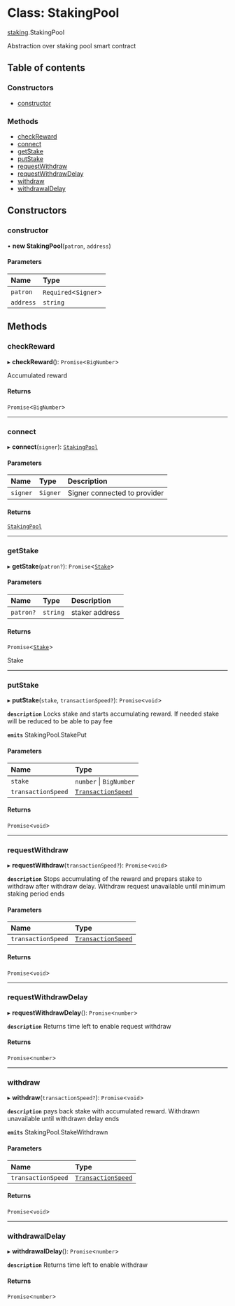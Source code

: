# Class: StakingPool

[staking](../modules/staking.md).StakingPool

Abstraction over staking pool smart contract

## Table of contents

### Constructors

- [constructor](staking.StakingPool.md#constructor)

### Methods

- [checkReward](staking.StakingPool.md#checkreward)
- [connect](staking.StakingPool.md#connect)
- [getStake](staking.StakingPool.md#getstake)
- [putStake](staking.StakingPool.md#putstake)
- [requestWithdraw](staking.StakingPool.md#requestwithdraw)
- [requestWithdrawDelay](staking.StakingPool.md#requestwithdrawdelay)
- [withdraw](staking.StakingPool.md#withdraw)
- [withdrawalDelay](staking.StakingPool.md#withdrawaldelay)

## Constructors

### constructor

• **new StakingPool**(`patron`, `address`)

#### Parameters

| Name | Type |
| :------ | :------ |
| `patron` | `Required`<`Signer`\> |
| `address` | `string` |

## Methods

### checkReward

▸ **checkReward**(): `Promise`<`BigNumber`\>

Accumulated reward

#### Returns

`Promise`<`BigNumber`\>

___

### connect

▸ **connect**(`signer`): [`StakingPool`](staking.StakingPool.md)

#### Parameters

| Name | Type | Description |
| :------ | :------ | :------ |
| `signer` | `Signer` | Signer connected to provider |

#### Returns

[`StakingPool`](staking.StakingPool.md)

___

### getStake

▸ **getStake**(`patron?`): `Promise`<[`Stake`](../modules/staking.md#stake)\>

#### Parameters

| Name | Type | Description |
| :------ | :------ | :------ |
| `patron?` | `string` | staker address |

#### Returns

`Promise`<[`Stake`](../modules/staking.md#stake)\>

Stake

___

### putStake

▸ **putStake**(`stake`, `transactionSpeed?`): `Promise`<`void`\>

**`description`** Locks stake and starts accumulating reward. If needed stake will be reduced to be able to pay fee

**`emits`** StakingPool.StakePut

#### Parameters

| Name | Type |
| :------ | :------ |
| `stake` | `number` \| `BigNumber` |
| `transactionSpeed` | [`TransactionSpeed`](../enums/staking.TransactionSpeed.md) |

#### Returns

`Promise`<`void`\>

___

### requestWithdraw

▸ **requestWithdraw**(`transactionSpeed?`): `Promise`<`void`\>

**`description`** Stops accumulating of the reward and prepars stake to withdraw after withdraw delay.
Withdraw request unavailable until minimum staking period ends

#### Parameters

| Name | Type |
| :------ | :------ |
| `transactionSpeed` | [`TransactionSpeed`](../enums/staking.TransactionSpeed.md) |

#### Returns

`Promise`<`void`\>

___

### requestWithdrawDelay

▸ **requestWithdrawDelay**(): `Promise`<`number`\>

**`description`** Returns time left to enable request withdraw

#### Returns

`Promise`<`number`\>

___

### withdraw

▸ **withdraw**(`transactionSpeed?`): `Promise`<`void`\>

**`description`** pays back stake with accumulated reward. Withdrawn unavailable until withdrawn delay ends

**`emits`** StakingPool.StakeWithdrawn

#### Parameters

| Name | Type |
| :------ | :------ |
| `transactionSpeed` | [`TransactionSpeed`](../enums/staking.TransactionSpeed.md) |

#### Returns

`Promise`<`void`\>

___

### withdrawalDelay

▸ **withdrawalDelay**(): `Promise`<`number`\>

**`description`** Returns time left to enable withdraw

#### Returns

`Promise`<`number`\>
